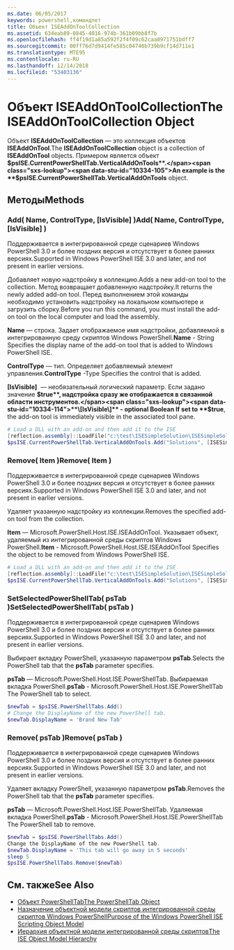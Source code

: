 ```yaml
---
ms.date: 06/05/2017
keywords: powershell,командлет
title: Объект ISEAddOnToolCollection
ms.assetid: 634eab89-0845-4016-974b-361b09bb8f7b
ms.openlocfilehash: ff4f19d1a85a592f2f4f09c62caa0971751bdff7
ms.sourcegitcommit: 00ff76d7d9414fe585c04740b739b9cf14d711e1
ms.translationtype: MTE95
ms.contentlocale: ru-RU
ms.lasthandoff: 12/14/2018
ms.locfileid: "53403136"
---
```

# <a name="the-iseaddontoolcollection-object"></a><span data-ttu-id="10334-103">Объект ISEAddOnToolCollection</span><span class="sxs-lookup"><span data-stu-id="10334-103">The ISEAddOnToolCollection Object</span></span>

<span data-ttu-id="10334-104">Объект **ISEAddOnToolCollection** — это коллекция объектов **ISEAddOnTool**.</span><span class="sxs-lookup"><span data-stu-id="10334-104">The **ISEAddOnToolCollection** object is a collection of **ISEAddOnTool** objects.</span></span> <span data-ttu-id="10334-105">Примером является объект **$psISE.CurrentPowerShellTab.VerticalAddOnTools**.</span><span class="sxs-lookup"><span data-stu-id="10334-105">An example is the **$psISE.CurrentPowerShellTab.VerticalAddOnTools** object.</span></span>

## <a name="methods"></a><span data-ttu-id="10334-106">Методы</span><span class="sxs-lookup"><span data-stu-id="10334-106">Methods</span></span>

### <a name="add-name-controltype-isvisible-"></a><span data-ttu-id="10334-107">Add\( Name, ControlType, \[IsVisible\] \)</span><span class="sxs-lookup"><span data-stu-id="10334-107">Add\( Name, ControlType, \[IsVisible\] \)</span></span>

<span data-ttu-id="10334-108">Поддерживается в интегрированной среде сценариев Windows PowerShell 3.0 и более поздних версия и отсутствует в более ранних версиях.</span><span class="sxs-lookup"><span data-stu-id="10334-108">Supported in Windows PowerShell ISE 3.0 and later, and not present in earlier versions.</span></span>

<span data-ttu-id="10334-109">Добавляет новую надстройку в коллекцию.</span><span class="sxs-lookup"><span data-stu-id="10334-109">Adds a new add-on tool to the collection.</span></span> <span data-ttu-id="10334-110">Метод возвращает добавленную надстройку.</span><span class="sxs-lookup"><span data-stu-id="10334-110">It returns the newly added add-on tool.</span></span> <span data-ttu-id="10334-111">Перед выполнением этой команды необходимо установить надстройку на локальном компьютере и загрузить сборку.</span><span class="sxs-lookup"><span data-stu-id="10334-111">Before you run this command, you must install the add-on tool on the local computer and load the assembly.</span></span>

<span data-ttu-id="10334-112">**Name** — строка. Задает отображаемое имя надстройки, добавляемой в интегрированную среду скриптов Windows PowerShell.</span><span class="sxs-lookup"><span data-stu-id="10334-112">**Name** - String Specifies the display name of the add-on tool that is added to Windows PowerShell ISE.</span></span>

<span data-ttu-id="10334-113">**ControlType** — тип. Определяет добавляемый элемент управления.</span><span class="sxs-lookup"><span data-stu-id="10334-113">**ControlType** -Type Specifies the control that is added.</span></span>

<span data-ttu-id="10334-114">**\[IsVisible\]**  — необязательный логический параметр. Если задано значение **$true**, надстройка сразу же отображается в связанной области инструментов.</span><span class="sxs-lookup"><span data-stu-id="10334-114">**\[IsVisible\]** - optional Boolean If set to **$true**, the add-on tool is immediately visible in the associated tool pane.</span></span>

```powershell
# Load a DLL with an add-on and then add it to the ISE
[reflection.assembly]::LoadFile("c:\test\ISESimpleSolution\ISESimpleSolution.dll")
$psISE.CurrentPowerShellTab.VerticalAddOnTools.Add("Solutions", [ISESimpleSolution.Solution], $true)
```

### <a name="remove-item-"></a><span data-ttu-id="10334-115">Remove\( Item \)</span><span class="sxs-lookup"><span data-stu-id="10334-115">Remove\( Item \)</span></span>

<span data-ttu-id="10334-116">Поддерживается в интегрированной среде сценариев Windows PowerShell 3.0 и более поздних версия и отсутствует в более ранних версиях.</span><span class="sxs-lookup"><span data-stu-id="10334-116">Supported in Windows PowerShell ISE 3.0 and later, and not present in earlier versions.</span></span>

<span data-ttu-id="10334-117">Удаляет указанную надстройку из коллекции.</span><span class="sxs-lookup"><span data-stu-id="10334-117">Removes the specified add-on tool from the collection.</span></span>

<span data-ttu-id="10334-118">**Item** — Microsoft.PowerShell.Host.ISE.ISEAddOnTool. Указывает объект, удаляемый из интегрированной среды скриптов Windows PowerShell.</span><span class="sxs-lookup"><span data-stu-id="10334-118">**Item** - Microsoft.PowerShell.Host.ISE.ISEAddOnTool Specifies the object to be removed from Windows PowerShell ISE.</span></span>

```powershell
# Load a DLL with an add-on and then add it to the ISE
[reflection.assembly]::LoadFile("c:\test\ISESimpleSolution\ISESimpleSolution.dll")
$psISE.CurrentPowerShellTab.VerticalAddOnTools.Add("Solutions", [ISESimpleSolution.Solution], $true)
```

### <a name="setselectedpowershelltab-pstab-"></a><span data-ttu-id="10334-119">SetSelectedPowerShellTab\( psTab \)</span><span class="sxs-lookup"><span data-stu-id="10334-119">SetSelectedPowerShellTab\( psTab \)</span></span>

<span data-ttu-id="10334-120">Поддерживается в интегрированной среде сценариев Windows PowerShell 3.0 и более поздних версия и отсутствует в более ранних версиях.</span><span class="sxs-lookup"><span data-stu-id="10334-120">Supported in Windows PowerShell ISE 3.0 and later, and not present in earlier versions.</span></span>

<span data-ttu-id="10334-121">Выбирает вкладку PowerShell, указанную параметром **psTab**.</span><span class="sxs-lookup"><span data-stu-id="10334-121">Selects the PowerShell tab that the **psTab** parameter specifies.</span></span>

<span data-ttu-id="10334-122">**psTab** — Microsoft.PowerShell.Host.ISE.PowerShellTab. Выбираемая вкладка PowerShell.</span><span class="sxs-lookup"><span data-stu-id="10334-122">**psTab** - Microsoft.PowerShell.Host.ISE.PowerShellTab The PowerShell tab to select.</span></span>

```powershell
$newTab = $psISE.PowerShellTabs.Add()
# Change the DisplayName of the new PowerShell tab.
$newTab.DisplayName = 'Brand New Tab'
```

### <a name="remove-pstab-"></a><span data-ttu-id="10334-123">Remove\( psTab \)</span><span class="sxs-lookup"><span data-stu-id="10334-123">Remove\( psTab \)</span></span>

<span data-ttu-id="10334-124">Поддерживается в интегрированной среде сценариев Windows PowerShell 3.0 и более поздних версия и отсутствует в более ранних версиях.</span><span class="sxs-lookup"><span data-stu-id="10334-124">Supported in Windows PowerShell ISE 3.0 and later, and not present in earlier versions.</span></span>

<span data-ttu-id="10334-125">Удаляет вкладку PowerShell, указанную параметром **psTab**.</span><span class="sxs-lookup"><span data-stu-id="10334-125">Removes the PowerShell tab that the **psTab** parameter specifies.</span></span>

<span data-ttu-id="10334-126">**psTab** — Microsoft.PowerShell.Host.ISE.PowerShellTab. Удаляемая вкладка PowerShell.</span><span class="sxs-lookup"><span data-stu-id="10334-126">**psTab** - Microsoft.PowerShell.Host.ISE.PowerShellTab The PowerShell tab to remove.</span></span>

```powershell
$newTab = $psISE.PowerShellTabs.Add()
Change the DisplayName of the new PowerShell tab.
$newTab.DisplayName = 'This tab will go away in 5 seconds'
sleep 5
$psISE.PowerShellTabs.Remove($newTab)
```

## <a name="see-also"></a><span data-ttu-id="10334-127">См. также</span><span class="sxs-lookup"><span data-stu-id="10334-127">See Also</span></span>

- [<span data-ttu-id="10334-128">Объект PowerShellTab</span><span class="sxs-lookup"><span data-stu-id="10334-128">The PowerShellTab Object</span></span>](The-PowerShellTab-Object.md)
- [<span data-ttu-id="10334-129">Назначение объектной модели скриптов интегрированной среды скриптов Windows PowerShell</span><span class="sxs-lookup"><span data-stu-id="10334-129">Purpose of the Windows PowerShell ISE Scripting Object Model</span></span>](Purpose-of-the-Windows-PowerShell-ISE-Scripting-Object-Model.md)
- [<span data-ttu-id="10334-130">Иерархия объектной модели интегрированной среды скриптов</span><span class="sxs-lookup"><span data-stu-id="10334-130">The ISE Object Model Hierarchy</span></span>](The-ISE-Object-Model-Hierarchy.md)